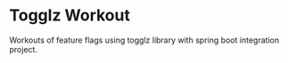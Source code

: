 # Togglz Workout
Workouts of feature flags using togglz library with spring boot integration project.
